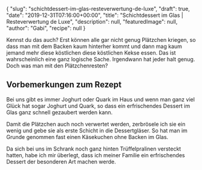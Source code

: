 {
    "slug": "schichtdessert-im-glas-resteverwertung-de-luxe",
    "draft": true,
    "date": "2019-12-31T07:16:00+00:00",
    "title": "Schichtdessert im Glas | Resteverwertung de Luxe",
    "description": null,
    "featuredImage": null,
    "author": "Gabi",
    "recipe": null
}

Kennst du das auch? Erst können alle gar nicht genug Plätzchen kriegen, so dass man mit dem Backen kaum hinterher kommt und dann  mag kaum jemand mehr diese köstlichen diese köstlichen Kekse essen. Das ist wahrscheinlich eine ganz logische Sache. Irgendwann hat jeder halt genug. Doch was man mit den Plätzchenresten?

## Vorbemerkungen zum Rezept

Bei uns gibt es immer Joghurt oder Quark im Haus und wenn man ganz viel Glück hat sogar Joghurt und Quark, so dass ein erfrischendes Dessert im Glas ganz schnell gezaubert werden kann.

Damit die Plätzchen auch noch verwertet werden, zerbrösele ich sie ein wenig und gebe sie als erste Schicht in die Dessertgläser. So hat man im Grunde genommen fast einen Käsekuchen ohne Backen im Glas.

Da sich bei uns im Schrank noch ganz hinten Trüffelpralinen versteckt hatten, habe ich mir überlegt, dass ich meiner Familie ein erfrischendes Dessert der besonderen Art machen werde.